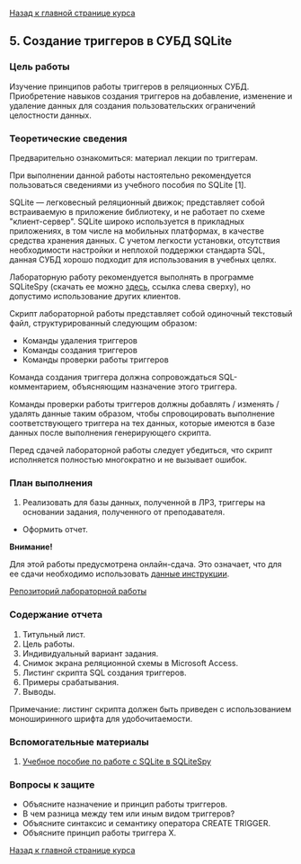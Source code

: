 [Назад к главной странице курса](https://github.com/db2016ss/syllabus)

## 5. Создание триггеров в СУБД SQLite

### Цель работы

Изучение принципов работы триггеров в реляционных СУБД. Приобретение навыков создания триггеров на добавление, изменение и удаление данных для создания пользовательских ограничений целостности данных.

### Теоретические сведения

Предварительно ознакомиться: материал лекции по триггерам.

При выполнении данной работы настоятельно рекомендуется пользоваться сведениями из учебного пособия по SQLite [1].

SQLite — легковесный реляционный движок; представляет собой встраиваемую в приложение библиотеку, и не работает по схеме "клиент-сервер". SQLite широко используется в прикладных приложениях, в том числе на мобильных платформах, в качестве средства хранения данных. С учетом легкости установки, отсутствия необходимости настройки и неплохой поддержки стандарта SQL, данная СУБД хорошо подходит для использования в учебных целях.

Лабораторную работу рекомендуется выполнять в программе SQLiteSpy (скачать ее можно [здесь](http://www.yunqa.de/delphi/doku.php/products/sqlitespy/index), ссылка слева сверху), но допустимо использование других клиентов.

Скрипт лабораторной работы представляет собой одиночный текстовый файл, структурированный следующим образом:

* Команды удаления триггеров
* Команды создания триггеров
* Команды проверки работы триггеров

Команда создания триггера должна сопровождаться SQL-комментарием, объясняющим назначение этого триггера.

Команды проверки работы триггеров должны добавлять / изменять / удалять данные таким образом, чтобы спровоцировать выполнение соответствующего триггера на тех данных, которые имеются в базе данных после выполнения генерирующего скрипта.

Перед сдачей лабораторной работы следует убедиться, что скрипт исполняется полностью многократно и не вызывает ошибок.

### План выполнения

1. Реализовать для базы данных, полученной в ЛР3, триггеры на основании задания, полученного от преподавателя.
*  Оформить отчет.

__Внимание!__

Для этой работы предусмотрена онлайн-сдача. Это означает, что для ее сдачи необходимо использовать [данные инструкции](https://github.com/db2016ss/syllabus/blob/master/git.md).

[Репозиторий лабораторной работы](https://github.com/db2016ss/labwork5)

### Содержание отчета

1. Титульный лист.
2. Цель работы.
3. Индивидуальный вариант задания.
4. Снимок экрана реляционной схемы в Microsoft Access.
5. Листинг скрипта SQL создания триггеров.
6. Примеры срабатывания.
7. Выводы.

Примечание: листинг скрипта должен быть приведен с использованием моноширинного шрифта для удобочитаемости.

### Вспомогательные материалы

1. [Учебное пособие по работе с SQLite в SQLiteSpy](https://www.dropbox.com/s/p24ewmuryv46a4i/SQLite.pdf)

### Вопросы к защите

*    Объясните назначение и принцип работы триггеров.
*    В чем разница между тем или иным видом триггеров?
*    Объясните синтаксис и семантику оператора CREATE TRIGGER.
*    Объясните принцип работы триггера X.

[Назад к главной странице курса](https://github.com/db2016ss/syllabus)
